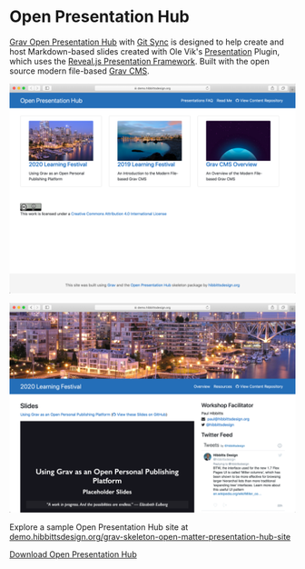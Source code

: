 # Open Presentation Hub

[Grav Open Presentation Hub](https://github.com/hibbitts-design/grav-skeleton-presentation-hub) with [Git Sync](https://github.com/trilbymedia/grav-plugin-git-sync) is designed to help create and host Markdown-based slides created with Ole Vik's [Presentation](https://github.com/OleVik/grav-plugin-presentation) Plugin, which uses the [Reveal.js Presentation Framework](https://revealjs.com/#/). Built with the open source modern file-based [Grav CMS](http://getgrav.org).

![Open Presentation Hub](images/openpresentationhub.png)

![Open Presentation Hub](images/openpresentationhubpage.png)

Explore a sample Open Presentation Hub site at [demo.hibbittsdesign.org/grav-skeleton-open-matter-presentation-hub-site](https://demo.hibbittsdesign.org/grav-skeleton-open-matter-presentation-hub-site/)

[Download Open Presentation Hub](http://hibbittsdesign.org/blog/downloads/grav-skeleton-open-matter-presentation-hub-site.zip ':class=button')
